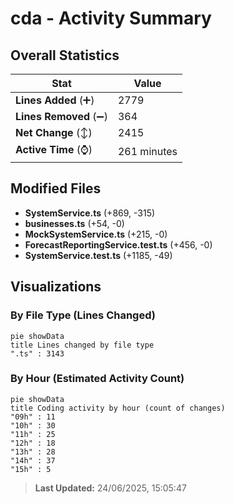 # cda - Activity Summary 

## Overall Statistics

| Stat                   | Value                                                             |
| ---------------------- | ----------------------------------------------------------------- |
| **Lines Added** (➕)   | 2779                                          |
| **Lines Removed** (➖) | 364                                        |
| **Net Change** (↕)    | 2415                |
| **Active Time** (⌚)   | 261 minutes |


## Modified Files
- **SystemService.ts** (+869, -315)
- **businesses.ts** (+54, -0)
- **MockSystemService.ts** (+215, -0)
- **ForecastReportingService.test.ts** (+456, -0)
- **SystemService.test.ts** (+1185, -49)

## Visualizations

### By File Type (Lines Changed)

```mermaid
pie showData
title Lines changed by file type
".ts" : 3143
```

### By Hour (Estimated Activity Count)

```mermaid
pie showData
title Coding activity by hour (count of changes)
"09h" : 11
"10h" : 30
"11h" : 25
"12h" : 18
"13h" : 28
"14h" : 37
"15h" : 5
```


> **Last Updated:** 24/06/2025, 15:05:47